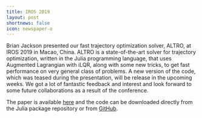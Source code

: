 ```yaml
---
title: IROS 2019 
layout: post
shortnews: false
icon: newspaper-o
---
```


Brian Jackson presented our fast trajectory optimization solver, ALTRO, at IROS 2019 in Macao, China. ALTRO is a state-of-the-art solver for trajectory optimization, written in the Julia programming language, that uses Augmented Lagrangian with iLQR, along with some new tricks, to get fast performance on very general class of problems. A new version of the code, which was teased during the presentation, will be release in the upcoming weeks. We got a lot of fantastic feedback and interest and look forward to some future collaborations as a result of the conference. 

The paper is available [here](https://rexlab.stanford.edu/papers/altro-iros.pdf) and the code can be downloaded directly from the Julia package repository or from [GitHub](https://github.com/RoboticExplorationLab/TrajectoryOptimization.jl). 

